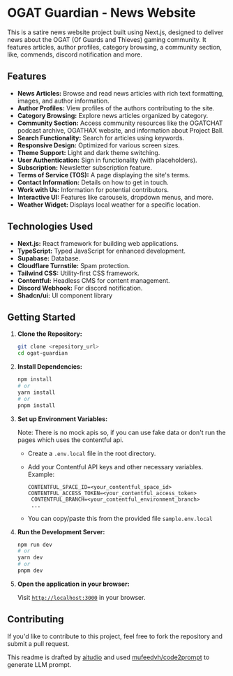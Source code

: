 # OGAT Guardian - News Website

This is a satire news website project built using Next.js, designed to deliver news about the OGAT (Of Guards and Thieves) gaming community. It features articles, author profiles, category browsing, a community section, like, commends, discord notification and more.

## Features

*   **News Articles:** Browse and read news articles with rich text formatting, images, and author information.
*   **Author Profiles:** View profiles of the authors contributing to the site.
*   **Category Browsing:** Explore news articles organized by category.
*   **Community Section:** Access community resources like the OGATCHAT podcast archive, OGATHAX website, and information about Project Ball.
*   **Search Functionality:** Search for articles using keywords.
*   **Responsive Design:** Optimized for various screen sizes.
*   **Theme Support:** Light and dark theme switching.
*   **User Authentication:** Sign in functionality (with placeholders).
*   **Subscription:** Newsletter subscription feature.
*   **Terms of Service (TOS):** A page displaying the site's terms.
*   **Contact Information:** Details on how to get in touch.
*   **Work with Us:** Information for potential contributors.
*   **Interactive UI:** Features like carousels, dropdown menus, and more.
*   **Weather Widget:** Displays local weather for a specific location.

## Technologies Used

*   **Next.js:** React framework for building web applications.
*   **TypeScript:** Typed JavaScript for enhanced development.
*   **Supabase:** Database.
*   **Cloudflare Turnstile:** Spam protection.
*   **Tailwind CSS:** Utility-first CSS framework.
*   **Contentful:** Headless CMS for content management.
*   **Discord Webhook:** For discord notification.
*   **Shadcn/ui:** UI component library


## Getting Started

1.  **Clone the Repository:**

    ```bash
    git clone <repository_url>
    cd ogat-guardian
    ```
2.  **Install Dependencies:**

    ```bash
    npm install
    # or
    yarn install
    # or
    pnpm install
    ```
3.  **Set up Environment Variables:**
    
    Note: There is no mock apis so, if you can use fake data or don't run the pages which uses the contentful api.

    *   Create a `.env.local` file in the root directory.
    *   Add your Contentful API keys and other necessary variables. Example:

        ```
        CONTENTFUL_SPACE_ID=<your_contentful_space_id>
        CONTENTFUL_ACCESS_TOKEN=<your_contentful_access_token>
         CONTENTFUL_BRANCH=<your_contentful_environment_branch>
         ...
        ```
    *   You can copy/paste this from the provided file `sample.env.local`

4.  **Run the Development Server:**

    ```bash
    npm run dev
    # or
    yarn dev
    # or
    pnpm dev
    ```
5.  **Open the application in your browser:**

    Visit [`http://localhost:3000`](http://localhost:3000) in your browser.

## Contributing

If you'd like to contribute to this project, feel free to fork the repository and submit a pull request.

This readme is drafted by [aitudio](https://aistudio.google.com/prompts) and used [mufeedvh/code2prompt](https://github.com/mufeedvh/code2prompt) to generate LLM prompt. 